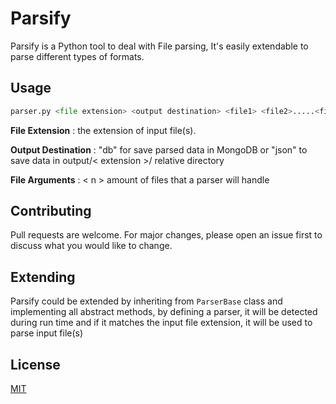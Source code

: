 # Parsify

Parsify is a Python tool to deal with File parsing, It's easily extendable to parse different types of formats.

## Usage

```python
parser.py <file extension> <output destination> <file1> <file2>.....<file5>
```
**File Extension** : the extension of input file(s).

**Output Destination** : "db" for save parsed data in MongoDB or "json" to save data in output/< extension >/ relative directory

 **File Arguments** : < n > amount of files that a parser will handle



## Contributing
Pull requests are welcome. For major changes, please open an issue first to discuss what you would like to change.



## Extending
Parsify could be extended by inheriting from `ParserBase` class and implementing all abstract methods, by defining a parser, it will be detected during run time and if it matches the input file extension, it will be used to parse input file(s)

## License
[MIT](https://choosealicense.com/licenses/mit/)

